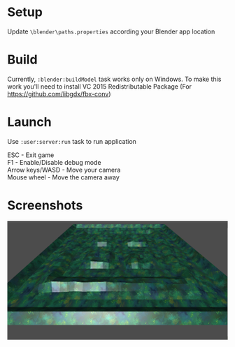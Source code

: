Setup
=====
Update `\blender\paths.properties` according your Blender app location  

Build
=====
Currently, `:blender:buildModel` task works only on Windows. To make this work you'll need to install VC 2015 Redistributable Package (For https://github.com/libgdx/fbx-conv)  

Launch
======
Use `:user:server:run` task to run application  

ESC - Exit game  
F1 - Enable/Disable debug mode  
Arrow keys/WASD - Move your camera  
Mouse wheel - Move the camera away  

Screenshots
===========
![screenshot-example](/demo/screenshot-1.png)